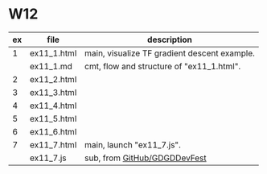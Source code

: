 # W12

| ex  | file        | description                                                                                                         |
| --- | ----------- | ------------------------------------------------------------------------------------------------------------------- |
| 1   | ex11_1.html | main, visualize TF gradient descent example.                                                                        |
|     | ex11_1.md   | cmt, flow and structure of "ex11_1.html".                                                                           |
| 2   | ex11_2.html |                                                                                                                     |
| 3   | ex11_3.html |                                                                                                                     |
| 4   | ex11_4.html |                                                                                                                     |
| 5   | ex11_5.html |                                                                                                                     |
| 6   | ex11_6.html |                                                                                                                     |
| 7   | ex11_7.html | main, launch "ex11_7.js".                                                                                           |
|     | ex11_7.js   | sub, from [GitHub/GDGDDevFest](https://raw.githubusercontent.com/AbhimanyuAryan/GDGDevFest/master/pong/ponggame.js) |
